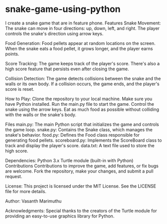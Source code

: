 # snake-game-using-python
I create a snake game that are in feature phone.
Features
Snake Movement: The snake can move in four directions: up, down, left, and right. The player controls the snake's direction using arrow keys.

Food Generation: Food pellets appear at random locations on the screen. When the snake eats a food pellet, it grows longer, and the player earns points.

Score Tracking: The game keeps track of the player's score. There's also a high score feature that persists even after closing the game.

Collision Detection: The game detects collisions between the snake and the walls or its own body. If a collision occurs, the game ends, and the player's score is reset.

How to Play:
Clone the repository to your local machine.
Make sure you have Python installed.
Run the main.py file to start the game.
Control the snake using the arrow keys.
Eat as much food as possible without colliding with the walls or the snake's body.


Files
main.py: The main Python script that initializes the game and controls the game loop.
snake.py: Contains the Snake class, which manages the snake's behavior.
food.py: Defines the Food class responsible for generating food pellets.
scoreboard.py: Implements the ScoreBoard class to track and display the player's score.
data.txt: A text file used to store the high score.


Dependencies:
Python 3.x
Turtle module (built-in with Python)
Contributions
Contributions to improve the game, add features, or fix bugs are welcome. Fork the repository, make your changes, and submit a pull request.

License:
This project is licensed under the MIT License. See the LICENSE file for more details.

Author:
Vasanth Marimuthu

Acknowledgments:
Special thanks to the creators of the Turtle module for providing an easy-to-use graphics library for Python.
